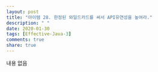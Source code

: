 ```yaml
---
layout: post
title: "아이템 28. 한정된 와일드카드를 써서 API유연성을 높여라."
description: " "
date: 2020-01-30
tags: [Effective-Java-3]
comments: true
share: true
---
```


내용 없음 